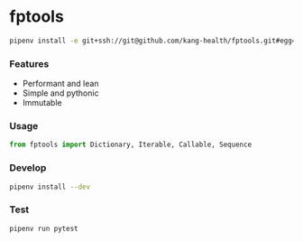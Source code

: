 # fptools

```bash
pipenv install -e git+ssh://git@github.com/kang-health/fptools.git#egg=fptools
```

### Features

 - Performant and lean
 - Simple and pythonic
 - Immutable

### Usage

```python
from fptools import Dictionary, Iterable, Callable, Sequence
```

### Develop

```bash 
pipenv install --dev
```

### Test

```bash
pipenv run pytest
```
